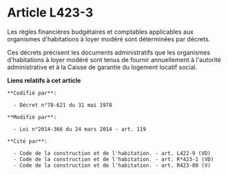 # Article L423-3

Les règles financières budgétaires et comptables applicables aux organismes d'habitations à loyer modéré sont déterminées par
décrets.

Ces décrets précisent les documents administratifs que les organismes d'habitations à loyer modéré sont tenus de fournir
annuellement à l'autorité administrative et à la Caisse de garantie du logement locatif social.

**Liens relatifs à cet article**

	**Codifié par**:

	  - Décret n°78-621 du 31 mai 1978

	**Modifié par**:

	  - Loi n°2014-366 du 24 mars 2014 - art. 119

	**Cité par**:

	  - Code de la construction et de l'habitation. - art. L422-9 (VD)
	  - Code de la construction et de l'habitation. - art. R*423-1 (VD)
	  - Code de la construction et de l'habitation. - art. R423-80 (V)
